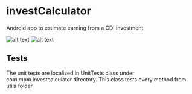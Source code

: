 # investCalculator

Android app to estimate earning from a CDI investment

![alt text](https://lh3.googleusercontent.com/-xJpo9CvLena0jK896jshpkJEowpWQ5YEIVuhLlOVzjxvpc5oLCJTjlUWqIq3H0gMgvjLzB9u7wq_iFEgxJCmmOMsD8yX-g5m8A-38J9EoHopGCWIHoFvxZlCZNehDPWUCFBUJJat6PhG2cwZvZejCFAp3ad0rKxRllHvAPfPaK9VV4OFwPUfqBdzyKYNoxN-hiuWFlLJXwARkyQkG11KHjuNIl2feKQsa2psymqX7ilLDxIIOt-WDrcWwoITI32m-3HLqqKB1ZkJXJ-H-WtXJa4OhJe_yfxWT2MFFvMDuDdn5rf0vDRONiqlaFnrfrX0kgRnHKKSYu8iqYyVceK-qhhpFc3tccjakXCidwwA9thSvS82iRZHJDvNpPh0nUsoMzchdqGMw1a4S9OUbaUVad845qCX_7NvIvAfkNOa0_I2lhFNE8wLC8-ImsIPgFH4sZXzdGn7og-hEnl9Mx3eIR4OrdgOc-KFtRRUIewwQPgMLuHGDSkULhHOykyi2ZiYxGeu6hBxrhT47wRZ_opaLF2wTpL90yaV6bcwqjvrZ_5IOPaid8Jol-zrahrQONBykvbUbtfDNnk5sige15hsCcxFtMxVuk3r_Zq51k=w467-h830-no)
![alt text](https://lh3.googleusercontent.com/vLtMVApmQXuOFiC6h4m2nxWUZA35R4K_p7XSYKo6IIGU7rRxVwCE_ylnv4oU43FFruZmkmf2Vbbqw183UMdSMlAMmCKul_WkLxwJJW1mees4mMF3NoefrI_Ton3KjHja7v6N2Jiq2jybDKU8NjtyW8qluaUB6wvwir2fr56-D3hJ2VyfBWkL2IgmaqElJTiLpmIngLS6jeLLGNQlzvijvGHmuZ6vHvBrvNuH3Vzuq2oR2QF9Th8hfIwNFI0ngNEu3yTuMBUCz_seO6WEoK9Sh2g8nUQjwfuYdDexFvp22KymHqUrZkZvgy0B4vQXIFBNwNXwZRsvJ030Eupzb4sjOMCVNpcT7iMpIipUsEd0qhtkTkRRD964fvQIUrPERV092M0wJbDVFoKFLT4a4S6O-xHqCEHZyKDTOyOvtQYV_1ybKawoiK8_kwvT7wEzqcPxdrxrOjBaOaV4_2bmPe9-qDahsjmj4AeKzAfnoI7ljG8Tcn1wCs5yW9NDap1OtfCDwpEgWA1OKMOuyYv3o-xnE9PM36MwtBSfRUThpTeNjE5zjkvGd-Vp6-_zbicvfv3aQLkgLemyUve4FQoYzYQnx6_xL1JQWbSf6N-qkEU=w467-h830-no)

## Tests

The unit tests are localized in UnitTests class under com.mpm.investcalculator directory.
This class tests every method from utils folder

